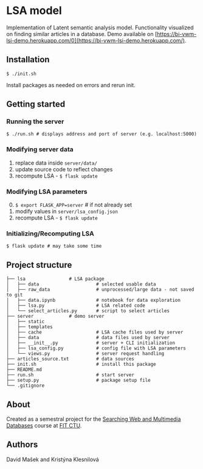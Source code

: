 # LSA model
Implementation of Latent semantic analysis model. Functionality visualized on finding similar articles in a database. Demo available on [https://bi-vwm-lsi-demo.herokuapp.com/0](https://bi-vwm-lsi-demo.herokuapp.com/).

## Installation

```
$ ./init.sh
```

Install packages as needed on errors and rerun init.

## Getting started

### Running the server

```
$ ./run.sh # displays address and port of server (e.g. localhost:5000)
```

### Modifying server data

1. replace data inside `server/data/`
2. update source code to reflect changes
3. recompute LSA - `$ flask update`

### Modifying LSA parameters

0. `$ export FLASK_APP=server` # if not already set
1. modify values in `server/lsa_config.json`
2. recompute LSA - `$ flask update`

### Initializing/Recomputing LSA 

```
$ flask update # may take some time
```

## Project structure

```
├── lsa                # LSA package
│   ├── data                     # selected usable data
│   ├── raw_data                 # unprocessed/large data - not saved to git
│   ├── data.ipynb               # notebook for data exploration
│   ├── lsa.py                   # LSA related code
│   └── select_articles.py       # script to select articles
├── server             # demo server
│   ├── static
│   ├── templates
│   ├── cache                    # LSA cache files used by server
│   ├── data                     # data files used by server
│   ├── __init__.py              # server + CLI initialization
│   ├── lsa_config.py            # config file with LSA parameters
│   └── views.py                 # server request handling
├── articles_source.txt          # data sources
├── init.sh                      # install this package
├── README.md
├── run.sh                       # start server
├── setup.py                     # package setup file
└── .gitignore
```
## About
Created as a semestral project for the [Searching Web and Multimedia Databases](http://bilakniha.cvut.cz/cs/predmet1449106.html) course at [FIT CTU](https://fit.cvut.cz/).

## Authors
David Mašek and Kristýna Klesnilová
